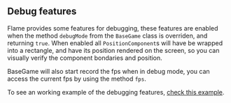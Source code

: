 ## Debug features

Flame provides some features for debugging, these features are enabled when the method `debugMode` from the `BaseGame` class is overriden, and returning `true`. When enabled all `PositionComponent`s will have be wrapped into a rectangle, and have its position rendered on the screen, so you can visually verify the component bondaries and position.

BaseGame will also start record the fps when in debug mode, you can access the current fps by using the method `fps`.

To see an working example of the debugging features, [check this example](doc/examples/debug).
